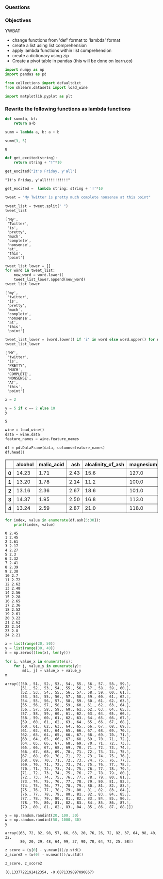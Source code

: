 
### Questions


### Objectives
YWBAT
* change functions from 'def' format to 'lambda' format
* create a list using list comprehension
* apply lambda functions within list comprehension
* create a dictionary using zip
* Create a pivot table in pandas (this will be done on learn.co)


```python
import numpy as np
import pandas as pd

from collections import defaultdict
from sklearn.datasets import load_wine

import matplotlib.pyplot as plt
```

### Rewrite the following functions as lambda functions


```python
def summ(a, b):
    return a+b
```


```python
summ = lambda a, b: a + b
```


```python
summ(3, 5)
```




    8




```python
def get_excited(string):
    return string + "!"*10
```


```python
get_excited("It's Friday, y'all")
```




    "It's Friday, y'all!!!!!!!!!!"




```python
get_excited =  lambda string: string + '!'*10
```


```python
tweet = "My Twitter is pretty much complete nonsense at this point"
```


```python
tweet_list = tweet.split(" ")
tweet_list
```




    ['My',
     'Twitter',
     'is',
     'pretty',
     'much',
     'complete',
     'nonsense',
     'at',
     'this',
     'point']




```python
tweet_list_lower = []
for word in tweet_list:
    new_word = word.lower()
    tweet_list_lower.append(new_word)
tweet_list_lower
```




    ['my',
     'twitter',
     'is',
     'pretty',
     'much',
     'complete',
     'nonsense',
     'at',
     'this',
     'point']




```python
tweet_list_lower = [word.lower() if 'i' in word else word.upper() for word in tweet_list]
tweet_list_lower
```




    ['MY',
     'twitter',
     'is',
     'PRETTY',
     'MUCH',
     'COMPLETE',
     'NONSENSE',
     'AT',
     'this',
     'point']




```python
x = 2
```


```python
y = 5 if x == 2 else 10
y
```




    5




```python
wine = load_wine()
data = wine.data
feature_names = wine.feature_names
```


```python
df = pd.DataFrame(data, columns=feature_names)
df.head()
```




<div>
<style scoped>
    .dataframe tbody tr th:only-of-type {
        vertical-align: middle;
    }

    .dataframe tbody tr th {
        vertical-align: top;
    }

    .dataframe thead th {
        text-align: right;
    }
</style>
<table border="1" class="dataframe">
  <thead>
    <tr style="text-align: right;">
      <th></th>
      <th>alcohol</th>
      <th>malic_acid</th>
      <th>ash</th>
      <th>alcalinity_of_ash</th>
      <th>magnesium</th>
      <th>total_phenols</th>
      <th>flavanoids</th>
      <th>nonflavanoid_phenols</th>
      <th>proanthocyanins</th>
      <th>color_intensity</th>
      <th>hue</th>
      <th>od280/od315_of_diluted_wines</th>
      <th>proline</th>
    </tr>
  </thead>
  <tbody>
    <tr>
      <th>0</th>
      <td>14.23</td>
      <td>1.71</td>
      <td>2.43</td>
      <td>15.6</td>
      <td>127.0</td>
      <td>2.80</td>
      <td>3.06</td>
      <td>0.28</td>
      <td>2.29</td>
      <td>5.64</td>
      <td>1.04</td>
      <td>3.92</td>
      <td>1065.0</td>
    </tr>
    <tr>
      <th>1</th>
      <td>13.20</td>
      <td>1.78</td>
      <td>2.14</td>
      <td>11.2</td>
      <td>100.0</td>
      <td>2.65</td>
      <td>2.76</td>
      <td>0.26</td>
      <td>1.28</td>
      <td>4.38</td>
      <td>1.05</td>
      <td>3.40</td>
      <td>1050.0</td>
    </tr>
    <tr>
      <th>2</th>
      <td>13.16</td>
      <td>2.36</td>
      <td>2.67</td>
      <td>18.6</td>
      <td>101.0</td>
      <td>2.80</td>
      <td>3.24</td>
      <td>0.30</td>
      <td>2.81</td>
      <td>5.68</td>
      <td>1.03</td>
      <td>3.17</td>
      <td>1185.0</td>
    </tr>
    <tr>
      <th>3</th>
      <td>14.37</td>
      <td>1.95</td>
      <td>2.50</td>
      <td>16.8</td>
      <td>113.0</td>
      <td>3.85</td>
      <td>3.49</td>
      <td>0.24</td>
      <td>2.18</td>
      <td>7.80</td>
      <td>0.86</td>
      <td>3.45</td>
      <td>1480.0</td>
    </tr>
    <tr>
      <th>4</th>
      <td>13.24</td>
      <td>2.59</td>
      <td>2.87</td>
      <td>21.0</td>
      <td>118.0</td>
      <td>2.80</td>
      <td>2.69</td>
      <td>0.39</td>
      <td>1.82</td>
      <td>4.32</td>
      <td>1.04</td>
      <td>2.93</td>
      <td>735.0</td>
    </tr>
  </tbody>
</table>
</div>




```python
for index, value in enumerate(df.ash[5:30]):
    print(index, value)
```

    0 2.45
    1 2.45
    2 2.61
    3 2.17
    4 2.27
    5 2.3
    6 2.32
    7 2.41
    8 2.39
    9 2.38
    10 2.7
    11 2.72
    12 2.62
    13 2.48
    14 2.56
    15 2.28
    16 2.65
    17 2.36
    18 2.52
    19 2.61
    20 3.22
    21 2.62
    22 2.14
    23 2.8
    24 2.21



```python
x = list(range(20, 50))
y = list(range(30, 40))
m = np.zeros((len(x), len(y)))
```


```python
for i, value_x in enumerate(x):
    for j, value_y in enumerate(y):
        m[i, j] = value_x + value_y
m
```




    array([[50., 51., 52., 53., 54., 55., 56., 57., 58., 59.],
           [51., 52., 53., 54., 55., 56., 57., 58., 59., 60.],
           [52., 53., 54., 55., 56., 57., 58., 59., 60., 61.],
           [53., 54., 55., 56., 57., 58., 59., 60., 61., 62.],
           [54., 55., 56., 57., 58., 59., 60., 61., 62., 63.],
           [55., 56., 57., 58., 59., 60., 61., 62., 63., 64.],
           [56., 57., 58., 59., 60., 61., 62., 63., 64., 65.],
           [57., 58., 59., 60., 61., 62., 63., 64., 65., 66.],
           [58., 59., 60., 61., 62., 63., 64., 65., 66., 67.],
           [59., 60., 61., 62., 63., 64., 65., 66., 67., 68.],
           [60., 61., 62., 63., 64., 65., 66., 67., 68., 69.],
           [61., 62., 63., 64., 65., 66., 67., 68., 69., 70.],
           [62., 63., 64., 65., 66., 67., 68., 69., 70., 71.],
           [63., 64., 65., 66., 67., 68., 69., 70., 71., 72.],
           [64., 65., 66., 67., 68., 69., 70., 71., 72., 73.],
           [65., 66., 67., 68., 69., 70., 71., 72., 73., 74.],
           [66., 67., 68., 69., 70., 71., 72., 73., 74., 75.],
           [67., 68., 69., 70., 71., 72., 73., 74., 75., 76.],
           [68., 69., 70., 71., 72., 73., 74., 75., 76., 77.],
           [69., 70., 71., 72., 73., 74., 75., 76., 77., 78.],
           [70., 71., 72., 73., 74., 75., 76., 77., 78., 79.],
           [71., 72., 73., 74., 75., 76., 77., 78., 79., 80.],
           [72., 73., 74., 75., 76., 77., 78., 79., 80., 81.],
           [73., 74., 75., 76., 77., 78., 79., 80., 81., 82.],
           [74., 75., 76., 77., 78., 79., 80., 81., 82., 83.],
           [75., 76., 77., 78., 79., 80., 81., 82., 83., 84.],
           [76., 77., 78., 79., 80., 81., 82., 83., 84., 85.],
           [77., 78., 79., 80., 81., 82., 83., 84., 85., 86.],
           [78., 79., 80., 81., 82., 83., 84., 85., 86., 87.],
           [79., 80., 81., 82., 83., 84., 85., 86., 87., 88.]])




```python
y = np.random.randint(20, 100, 30)
w = np.random.randint(50, 1000, 30)
y
```




    array([63, 72, 82, 98, 57, 66, 63, 20, 76, 26, 72, 82, 37, 64, 98, 40, 22,
           80, 20, 29, 48, 64, 99, 37, 90, 70, 64, 72, 25, 58])




```python
z_score = (y[0] - y.mean())/y.std()
z_score2 = (w[0] - w.mean())/w.std()

z_score, z_score2
```




    (0.1337722192412354, -0.6871339897090867)


